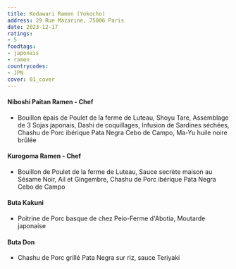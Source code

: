 ```yaml
---
title: Kodawari Ramen (Yokocho)
address: 29 Rue Mazarine, 75006 Paris
date: 2023-12-17
ratings:
- 5
foodtags:
- japonais
- ramen
countrycodes:
- JPN
cover: 01_cover
---
```


#### Niboshi Paitan Ramen - Chef
- Bouillon épais de Poulet de la ferme de Luteau, Shoyu Tare, Assemblage de 3 Sojas japonais, Dashi de coquillages, Infusion de Sardines séchées, Chashu de Porc ibérique Pata Negra Cebo de Campo, Ma-Yu huile noire brûlée

#### Kurogoma Ramen - Chef
- Bouillon de Poulet de la ferme de Luteau, Sauce secrète maison au Sésame Noir, Ail et Gingembre, Chashu de Porc ibérique Pata Negra Cebo de Campo

#### Buta Kakuni
- Poitrine de Porc basque de chez Peio-Ferme d'Abotia, Moutarde japonaise

#### Buta Don
- Chashu de Porc grillé Pata Negra sur riz, sauce Teriyaki 
